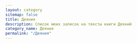 ```yaml
---
layout: category
sitemap: false
title: Деяния
description: Список моих записок на тексты книги Деяний
category_name: Деяния
permalink: "/Деяния"
---
```

